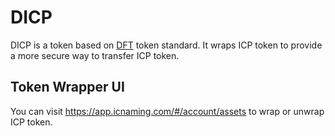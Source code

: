 # DICP

DICP is a token based on [DFT](https://dft.delandlabs.com/) token standard. It wraps ICP token to provide a more secure way to transfer ICP token.

## Token Wrapper UI

You can visit <https://app.icnaming.com/#/account/assets> to wrap or unwrap ICP token.
